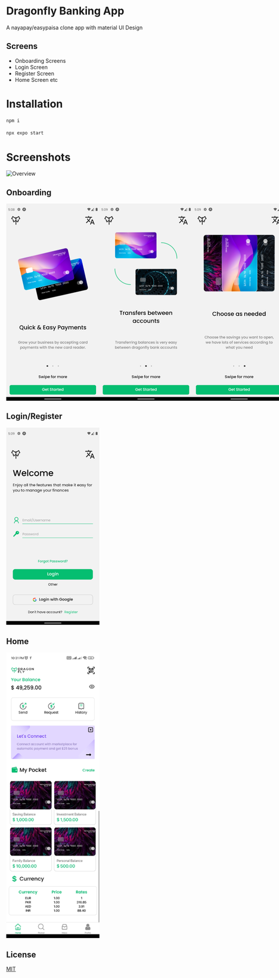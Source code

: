 # Dragonfly Banking App

A nayapay/easypaisa clone app with material UI Design

## Screens

- Onboarding Screens
- Login Screen
- Register Screen 
- Home Screen etc
# Installation

```bash
npm i 

npx expo start
```
# Screenshots

![Overview](https://github.com/Syed-Anas-Ahmed/devfolio/blob/main/src/assets/dragonfly.png)

## Onboarding
<div align="center" style="display: flex; justify-content: space-between;">
  <img src="https://github.com/Syed-Anas-Ahmed/dragonfly-banking-app/blob/master/assets/Onboarding%201.png" alt="Onboarding 1" width="250" height="auto" />
  <img src="https://github.com/Syed-Anas-Ahmed/dragonfly-banking-app/blob/master/assets/Onboarding%202.png" alt="Onboarding 2" width="250" height="auto" />
  <img src="https://github.com/Syed-Anas-Ahmed/dragonfly-banking-app/blob/master/assets/Onboarding%203.png" alt="Onboarding 3" width="250" height="auto" />
</div>


## Login/Register
<img src="https://github.com/Syed-Anas-Ahmed/dragonfly-banking-app/blob/master/assets/Login%2C%20Register.png" alt="LoginRegister" width="250" height="auto" />

## Home
<img src="https://github.com/Syed-Anas-Ahmed/dragonfly-banking-app/blob/master/assets/1694712774138.jpg" alt="LoginRegister" width="250" height="auto" />

## License

[MIT](https://choosealicense.com/licenses/mit/)
